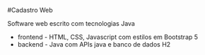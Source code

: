 #Cadastro Web 

Software web escrito com tecnologias Java 
* frontend - HTML, CSS, Javascript com estilos em Bootstrap 5
* backend - Java com APIs java e banco de dados H2
